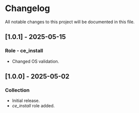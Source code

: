 # Changelog

All notable changes to this project will be documented in this file.

## [1.0.1] - 2025-05-15

### Role - ce_install

- Changed OS validation.

## [1.0.0] - 2025-05-02

### Collection

- Initial release.
- *ce_install* role added.
